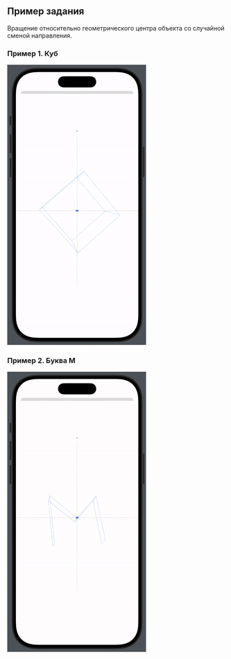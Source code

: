 ## Пример задания
Вращение относительно геометрического центра объекта со случайной сменой направления.
### Пример 1. Куб 
![ExampleCubeX](Gif/ExampleCubeX.gif)

### Пример 2. Буква М
![ExampleCubeY](Gif/ExampleCharM.gif)
